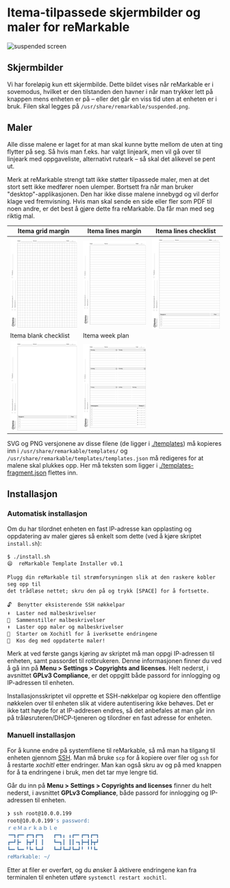 # Itema-tilpassede skjermbilder og maler for reMarkable

![suspended screen](./sleeping_reMarkable.jpeg)


## Skjermbilder

Vi har foreløpig kun ett skjermbilde. Dette bildet vises når reMarkable er i sovemodus, hvilket er den tilstanden den havner i når man trykker lett på knappen mens enheten er på – eller det går en viss tid uten at enheten er i bruk. Filen skal legges på `/usr/share/remarkable/suspended.png`.

## Maler

Alle disse malene er laget for at man skal kunne bytte mellom de uten at ting flytter på seg. Så hvis man f.eks. har valgt linjeark, men vil gå over til linjeark med oppgaveliste, alternativt ruteark – så skal det alikevel se pent ut.

Merk at reMarkable strengt tatt ikke støtter tilpassede maler, men at det stort sett ikke medfører noen ulemper. Bortsett fra når man bruker "desktop"-applikasjonen. Den har ikke disse malene innebygd og vil derfor klage ved fremvisning. Hvis man skal sende en side eller fler som PDF til noen andre, er det best å gjøre dette fra reMarkable. Da får man med seg riktig mal.

| Itema grid margin | Itema lines margin | Itema lines checklist |
| ----------------- | ------------------ | --------------------- |
| ![](./templates/P%20Itema%20grid%20margin%20small.png)| ![](./templates/P%20Itema%20lines%20margin%20small.png)| ![](./templates/P%20Itema%20lines%20checklist%20small.png)|
| Itema blank checklist | Itema week plan | |
| ![](./templates/P%20Itema%20blank%20checklist%20small.png)| ![](./templates/P%20Itema%20week.png)| |

SVG og PNG versjonene av disse filene (de ligger i [./templates](./templates/)) må kopieres inn i `/usr/share/remarkable/templates/` og `/usr/share/remarkable/templates/templates.json` må redigeres for at malene skal plukkes opp. Her må teksten som ligger i [./templates-fragment.json](./templates-fragment.json/) flettes inn.

## Installasjon

### Automatisk installasjon

Om du har tilordnet enheten en fast IP-adresse kan opplasting og oppdatering av maler gjøres så enkelt som dette (ved å kjøre skriptet `install.sh`):

```
$ ./install.sh
😄  reMarkable Template Installer v0.1

Plugg din reMarkable til strømforsyningen slik at den raskere kobler seg opp til
det trådløse nettet; skru den på og trykk [SPACE] for å fortsette.

🔓  Benytter eksisterende SSH nøkkelpar
⬇️  Laster ned malbeskrivelser
🧩  Sammenstiller malbeskrivelser
⬆️  Laster opp maler og malbeskrivelser
🔄  Starter om Xochitl for å iverksette endringene
🥰  Kos deg med oppdaterte maler!
```

Merk at ved første gangs kjøring av skriptet må man oppgi IP-adressen til enheten, samt passordet til rotbrukeren. Denne informasjonen finner du ved å gå inn på **Menu > Settings > Copyrights and licenses**. Helt nederst, i avsnittet **GPLv3 Compliance**, er det oppgitt både passord for innlogging og IP-adressen til enheten.

Installasjonsskriptet vil opprette et SSH-nøkkelpar og kopiere den offentlige nøkkelen over til enheten slik at videre autentisering ikke behøves. Det er ikke tatt høyde for at IP-addresen endres, så det anbefales at man går inn på tråløsruteren/DHCP-tjeneren og tilordner en fast adresse for enheten.

### Manuell installasjon
For å kunne endre på systemfilene til reMarkable, så må man ha tilgang til enheten gjennom [SSH](https://remarkablewiki.com/tech/ssh). Man må bruke `scp` for å kopiere over filer og `ssh` for å restarte _xochitl_ etter endringer. Man kan også skru av og på med knappen for å ta endringene i bruk, men det tar mye lengre tid.

Går du inn på **Menu > Settings > Copyrights and licenses** finner du helt nederst, i avsnittet **GPLv3 Compliance**, både passord for innlogging og IP-adressen til enheten.

```bash
❯ ssh root@10.0.0.199
root@10.0.0.199's password:
ｒｅＭａｒｋａｂｌｅ
╺━┓┏━╸┏━┓┏━┓   ┏━┓╻ ╻┏━╸┏━┓┏━┓
┏━┛┣╸ ┣┳┛┃ ┃   ┗━┓┃ ┃┃╺┓┣━┫┣┳┛
┗━╸┗━╸╹┗╸┗━┛   ┗━┛┗━┛┗━┛╹ ╹╹┗╸
reMarkable: ~/ 
```
Etter at filer er overført, og du ønsker å aktivere endringene kan fra terminalen til enheten utføre `systemctl restart xochitl`. 

